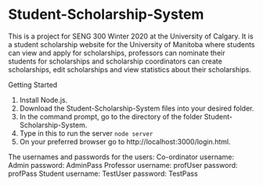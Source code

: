 # Student-Scholarship-System

This is a project for SENG 300 Winter 2020 at the University of Calgary. It is a student scholarship website for the University of Manitoba where students can view and apply for scholarships, professors can nominate their students for scholarships and scholarship coordinators can create scholarships, edit scholarships and view statistics about their scholarships.

Getting Started
1. Install Node.js.
2. Download the Student-Scholarship-System files into your desired folder.
3. In the command prompt, go to the directory of the folder Student-Scholarship-System.
4. Type in this to run the server ```node server ```
5. On your preferred browser go to http://localhost:3000/login.html.

The usernames and passwords for the users:
Co-ordinator
username: Admin
password: AdminPass
Professor
username: profUser
password: profPass
Student
username: TestUser
password: TestPass
